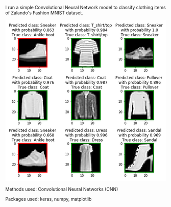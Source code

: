 I run a simple Convolutional Neural Network model to classify clothing items of Zalando's Fashion MNIST dataset. 

![Illustration of classification results](https://github.com/MateVaradi/DataScienceProjects/blob/master/Fashion-MNIST/Fashion-MNIST-results-illustration.png)


Methods used: Convolutional Neural Networks (CNN)

Packages used: keras, numpy, matplotlib
